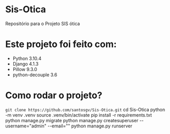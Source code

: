 # Sis-Otica
Repositório para o Projeto SIS ótica

# Este projeto foi feito com:

* Python 3.10.4
* Django 4.1.3
* Pillow 9.3.0
* python-decouple 3.6

# Como rodar o projeto?


`git clone https://github.com/santosgv/Sis-Otica.git`
cd Sis-Otica
python -m venv .venv
source .venv/bin/activate
pip install -r requirements.txt
python manage.py migrate
python manage.py createsuperuser --username="admin" --email=""
python manage.py runserver
